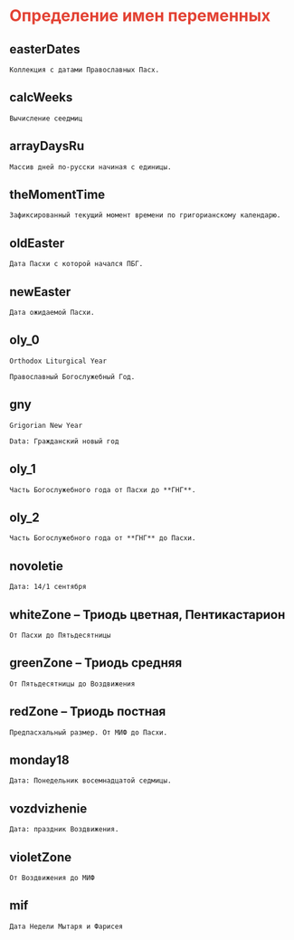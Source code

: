 # <span style="color: #e34234;">Определение имен переменных


## easterDates

    Коллекция с датами Православных Пасх.

## calcWeeks

    Вычисление сеедмиц

## arrayDaysRu

	Массив дней по-русски начиная с единицы.

## theMomentTime

    Зафиксированный текущий момент времени по григорианскому календарю.

## oldEaster

    Дата Пасхи с которой начался ПБГ.

## newEaster

    Дата ожидаемой Пасхи.

## oly_0

`Orthodox Liturgical Year`

    Православный Богослужебный Год.

## gny

`Grigorian New Year`

    Data: Гражданский новый год

## oly_1

    Часть Богослужебного года от Пасхи до **ГНГ**.

## oly_2

    Часть Богослужебного года от **ГНГ** до Пасхи.

## novoletie

    Дата: 14/1 сентября

## whiteZone – Триодь цветная, Пентикастарион

    От Пасхи до Пятьдесятницы

## greenZone – Триодь средняя

    От Пятьдесятницы до Воздвижения

## redZone – Триодь постная

    Предпасхальный размер. От МИФ до Пасхи.

## monday18

    Дата: Понедельник восемнадцатой седмицы.

## vozdvizhenie

    Дата: праздник Воздвижения.

## violetZone

    От Воздвижения до МИФ

## mif

    Дата Недели Мытаря и Фарисея
